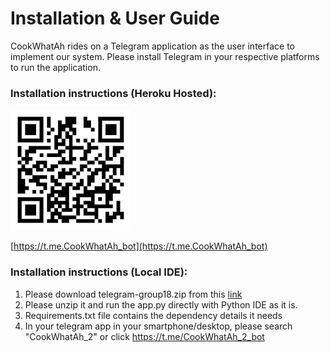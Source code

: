 # Installation & User Guide
CookWhatAh rides on a Telegram application as the user interface to implement our system. Please install Telegram in your respective platforms to run the application.

### Installation instructions (Heroku Hosted):
![Scan QR Code to Access Telegram Chat](https://github.com/JS-code-dev/PRS-PM-2020-10-29-IS02PT-GRP18-CookWhatAh/blob/main/SystemCode/telegram/CookWhatAh_QR_Code.jpg)

[https://t.me.CookWhatAh_bot](https://t.me.CookWhatAh_bot)

### Installation instructions (Local IDE):
1. Please download telegram-group18.zip from this [link](https://drive.google.com/file/d/12ubFzfythOmrb5uIc6xo7KT1FfYvAXAi/view?usp=sharing)
2. Please unzip it and run the app.py directly with Python IDE as it is.
3. Requirements.txt file contains the dependency details it needs
4. In your telegram app in your smartphone/desktop, please search "CookWhatAh_2" or click https://t.me/CookWhatAh_2_bot
